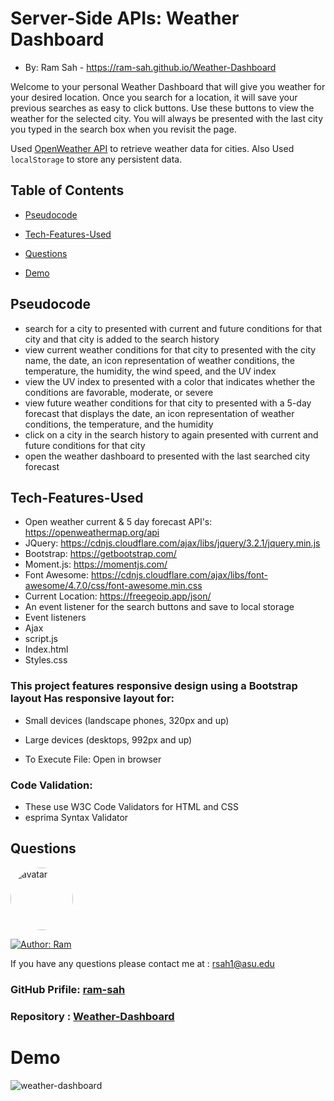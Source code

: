 
# Server-Side APIs: Weather Dashboard
* By: Ram Sah - https://ram-sah.github.io/Weather-Dashboard

Welcome to your personal Weather Dashboard that will give you weather for your desired location. Once you search for a location, it will save your previous searches as easy to click buttons. Use these buttons to view the weather for the selected city. You will always be presented with the last city you typed in the search box when you revisit the page.

Used [OpenWeather API](https://openweathermap.org/api) to retrieve weather data for cities. Also Used `localStorage` to store any persistent data.

         
## Table of Contents
       
* [Pseudocode](#Pseudocode)
            
* [Tech-Features-Used](#Tech-Features-Used)
            
* [Questions](#Questions)

* [Demo](#Application-Demo)

## Pseudocode

* search for a city to presented with current and future conditions for that city and that city is added to the search history
* view current weather conditions for that city to presented with the city name, the date, an icon representation of weather conditions, the temperature, the humidity, the wind speed, and the UV index
* view the UV index to presented with a color that indicates whether the conditions are favorable, moderate, or severe
* view future weather conditions for that city to presented with a 5-day forecast that displays the date, an icon representation of weather conditions, the temperature, and the humidity
* click on a city in the search history to again presented with current and future conditions for that city
* open the weather dashboard to presented with the last searched city forecast

## Tech-Features-Used
* Open weather current & 5 day forecast API's: https://openweathermap.org/api
* JQuery: https://cdnjs.cloudflare.com/ajax/libs/jquery/3.2.1/jquery.min.js
* Bootstrap: https://getbootstrap.com/
* Moment.js: https://momentjs.com/
* Font Awesome: https://cdnjs.cloudflare.com/ajax/libs/font-awesome/4.7.0/css/font-awesome.min.css
* Current Location: https://freegeoip.app/json/
* An event listener for the search buttons and save to local storage
* Event listeners 
* Ajax
* script.js
* Index.html
* Styles.css

### This project features responsive design using a Bootstrap layout Has responsive layout for:
* Small devices (landscape phones, 320px and up)  
* Large devices (desktops, 992px and up) 

* To Execute File: Open in browser

### Code Validation:
* These use W3C Code Validators for HTML and CSS
* esprima Syntax Validator 


## Questions
            
<img src="https://github.com/ram-sah.png" alt="avatar" style="border-radius: 50px" width="100" />

[![Author: Ram](https://img.shields.io/badge/Author-RamSah-red.svg)](https://github.com/ram-sah)  
       
If you have any questions please contact me at : rsah1@asu.edu
### GitHub Prifile: [ram-sah](https://github.com/ram-sah) 
### Repository : [Weather-Dashboard](https://github.com/ram-sah/Weather-Dashboard)

# Demo
![weather-dashboard](https://user-images.githubusercontent.com/64625123/86528091-f8ec3400-be72-11ea-9b88-2304d9e89adc.gif)


